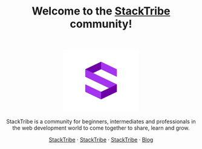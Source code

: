 <h1 align="center">Welcome to the <a href="https://stacktribe.com/">StackTribe</a> community!</h1><br>

<p align="center">
  <a href="https://stacktribe.com/">
    <img src="https://github.com/stacktribe/.github/blob/main/images/StackTribe.jpg" alt="StackTribe Logo" width="200" height="165">
  </a>
</p>

<p align="center">
  StackTribe is a community for beginners, intermediates and professionals in the web development world to come together to share, learn and grow. 
</p>

<p align="center">
  <a href="https://stacktribe.com">StackTribe</a>
  ·
  <a href="https://stacktribe.com/">StackTribe</a>
  ·
  <a href="https://stacktribe.com/">StackTribe</a>
  ·
  <a href="https://blog.stacktribe.com/">Blog</a>
</p>
